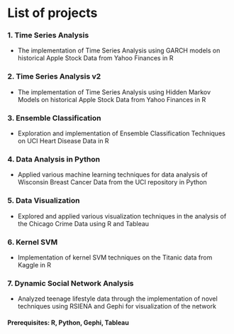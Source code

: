 # List of projects

### 1. Time Series Analysis
* The implementation of Time Series Analysis using GARCH models on historical Apple Stock Data from Yahoo Finances in R

### 2. Time Series Analysis v2
* The implementation of Time Series Analysis using Hidden Markov Models on historical Apple Stock Data from Yahoo Finances in R

### 3. Ensemble Classification 
* Exploration and implementation of Ensemble Classification Techniques on UCI Heart Disease Data in R

### 4. Data Analysis in Python
* Applied various machine learning techniques for data analysis of Wisconsin Breast Cancer Data from the UCI repository in Python

### 5. Data Visualization
* Explored and applied various visualization techniques in the analysis of the Chicago Crime Data using R and Tableau

### 6. Kernel SVM
* Implementation of kernel SVM techniques on the Titanic data from Kaggle in R

### 7. Dynamic Social Network Analysis
* Analyzed teenage lifestyle data through the implementation of novel techniques using RSIENA and Gephi for visualization of the network



#### Prerequisites: R, Python, Gephi, Tableau

